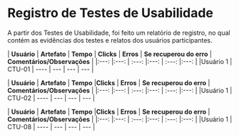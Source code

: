 # Registro de Testes de Usabilidade

A partir dos Testes de Usabilidade, foi feito um relatório de registro, no qual contém as evidências dos testes e relatos dos usuários participantes. 

| **Usuário** 	| **Artefato** 	| **Tempo** 	| **Clicks** 	| **Erros**  | **Se recuperou do erro**  | **Comentários/Observações**  |
|:---:	|:---:	| :---:	|:---:	| :---:	|:---:	| 
|Usuário 1 | CTU-01 | ---- | --- | --- | --- |

| **Usuário** 	| **Artefato** 	| **Tempo** 	|**Clicks** 	| **Erros**  | **Se recuperou do erro**  | **Comentários/Observações**  |
|:---:	|:---:	| :---:	|:---:	| :---:	|:---:	| 
|Usuário 1 | CTU-02 | ---- | --- | --- | --- |

| **Usuário** 	| **Artefato** 	| **Tempo** 	|**Clicks** 	| **Erros**  | **Se recuperou do erro**  | **Comentários/Observações**  |
|:---:	|:---:	| :---:	|:---:	| :---:	|:---:	| 
|Usuário 1 | CTU-08 | ---- | --- | --- | --- |
